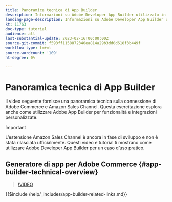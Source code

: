 ```yaml
---
title: Panoramica tecnica di App Builder
description: Informazioni su Adobe Developer App Builder utilizzato in Adobe Commerce con una panoramica tecnica
landing-page-description: Informazioni su Adobe Developer App Builder utilizzato in Adobe Commerce con una panoramica tecnica
kt: 11763
doc-type: tutorial
audience: all
last-substantial-update: 2023-02-16T00:00:00Z
source-git-commit: f593ff1158872340ea814a29b3dd0d618f3b449f
workflow-type: tm+mt
source-wordcount: '109'
ht-degree: 0%

---
```



# Panoramica tecnica di App Builder

Il video seguente fornisce una panoramica tecnica sulla connessione di Adobe Commerce e Amazon Sales Channel. Questa esercitazione esplora anche come utilizzare Adobe App Builder per funzionalità e integrazioni personalizzate.

>[!IMPORTANT]
>
>L’estensione Amazon Sales Channel è ancora in fase di sviluppo e non è stata rilasciata ufficialmente.  Questi video e tutorial ti mostrano come utilizzare Adobe Developer App Builder per un caso d’uso pratico.


## Generatore di app per Adobe Commerce {#app-builder-technical-overview}

>[!VIDEO](https://video.tv.adobe.com/v/3413512)

{{$include /help/_includes/app-builder-related-links.md}}
